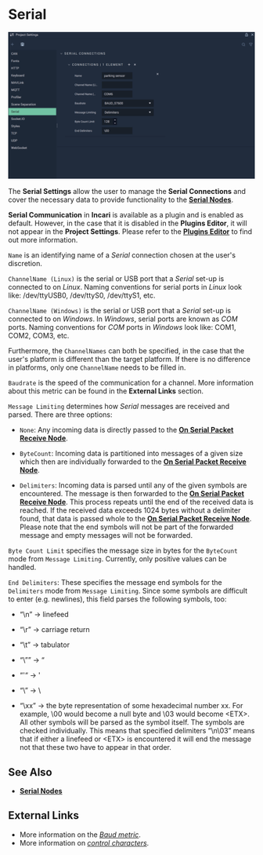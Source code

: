 # Serial

![The Project Settings Serial Attributes.](../../.gitbook/assets/projectsettsserial20232real.png)

The **Serial Settings** allow the user to manage the **Serial Connections** and cover the necessary data to provide functionality to the [**Serial Nodes**](../../toolbox/communication/serial/README.md).

**Serial Communication** in **Incari** is available as a plugin and is enabled as default. However, in the case that it is disabled in the **Plugins Editor**, it will not appear in the **Project Settings**. Please refer to the [**Plugins Editor**](../plugins/communication/README.md) to find out more information.

`Name` is an identifying name of a _Serial_ connection chosen at the user's discretion.

`ChannelName (Linux)` is the serial or USB port that a _Serial_ set-up is connected to on _Linux_. Naming conventions for serial ports in _Linux_ look like: /dev/ttyUSB0, /dev/ttyS0, /dev/ttyS1, etc.

`ChannelName (Windows)` is the serial or USB port that a _Serial_ set-up is connected to on _Windows_. In _Windows_, serial ports are known as _COM_ ports. Naming conventions for _COM_ ports in _Windows_ look like: COM1, COM2, COM3, etc.

Furthermore, the `ChannelNames` can both be specified, in the case that the user's platform is different than the target platform. If there is no difference in platforms, only one `ChannelName` needs to be filled in.

`Baudrate` is the speed of the communication for a channel. More information about this metric can be found in the **External Links** section.

`Message Limiting` determines how *Serial* messages are received and parsed. There are three options:

* `None`: Any incoming data is directly passed to the [**On Serial Packet Receive Node**](../../toolbox/communication/serial/events/onserialpacketreceive.md).

* `ByteCount`: Incoming data is partitioned into messages of a given size which then are individually forwarded to the [**On Serial Packet Receive Node**](../../toolbox/communication/serial/events/onserialpacketreceive.md).

* `Delimiters`: Incoming data is parsed until any of the given symbols are encountered. The message is then forwarded to the [**On Serial Packet Receive Node**](../../toolbox/communication/serial/events/onserialpacketreceive.md). This process repeats until the end of the received data is reached. If the received data exceeds 1024 bytes without a delimiter found, that data is passed whole to the [**On Serial Packet Receive Node**](../../toolbox/communication/serial/events/onserialpacketreceive.md). Please note that the end symbols will not be part of the forwarded message and empty messages will not be forwarded.

`Byte Count Limit` specifies the message size in bytes for the `ByteCount` mode from `Message Limiting`. Currently, only positive values can be handled. 

`End Delimiters`: These specifies the message end symbols for the `Delimiters` mode from `Message Limiting`. Since some symbols are difficult to enter (e.g. newlines), this field parses the following symbols, too:

* “\n” → linefeed

* “\r” → carriage return

* “\t” → tabulator

* “\”” → “

* “'“ → '

* “\\” → \

* “\xx” → the byte representation of some hexadecimal number xx. For example, \00 would become a null byte and \03 would become \<ETX\>. All other symbols will be parsed as the symbol itself. The symbols are checked individually. This means that specified delimiters “\n\03” means that if either a linefeed or \<ETX\> is encountered it will end the message not that these two have to appear in that order. 

## See Also

* [**Serial Nodes**](../../toolbox/communication/serial/README.md)

## External Links

* More information on the [_Baud metric_](https://en.wikipedia.org/wiki/Baud).
* More information on [_control characters_](https://en.wikipedia.org/wiki/Control_character).
